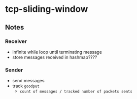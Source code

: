 # tcp-sliding-window

## Notes

### Receiver

- infinite while loop until terminating message
- store messages received in hashmap????

### Sender

- send messages
- track `goodput`
  - `count of messages / tracked number of packets sents`
